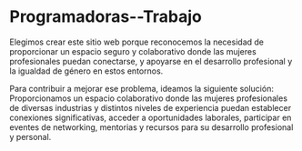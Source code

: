 # Programadoras--Trabajo
Elegimos crear este sitio web porque reconocemos la necesidad de proporcionar un espacio seguro y colaborativo donde las mujeres profesionales puedan conectarse, y apoyarse en el desarrollo profesional y la igualdad de género en estos entornos.

Para contribuir a mejorar ese problema, ideamos la siguiente solución:
Proporcionamos un espacio colaborativo donde las mujeres profesionales de diversas industrias y distintos niveles de experiencia puedan establecer conexiones significativas, acceder a oportunidades laborales, participar en eventes de networking, mentorias y recursos para su desarrollo profesional y personal.
